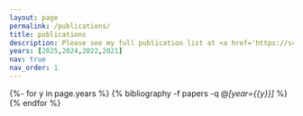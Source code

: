 ```yaml
---
layout: page
permalink: /publications/
title: publications
description: Please see my full publication list at <a href='https://scholar.google.de/citations?user=NNnpxzAAAAAJ'><u>google scholar</u></a>.<br>* presents equal contribution.
years: [2025,2024,2022,2021]
nav: true
nav_order: 1
---
```

<!-- _pages/publications.md -->
<div class="publications">

{%- for y in page.years %}
  {% bibliography -f papers -q @*[year={{y}}]* %}
{% endfor %}

</div>